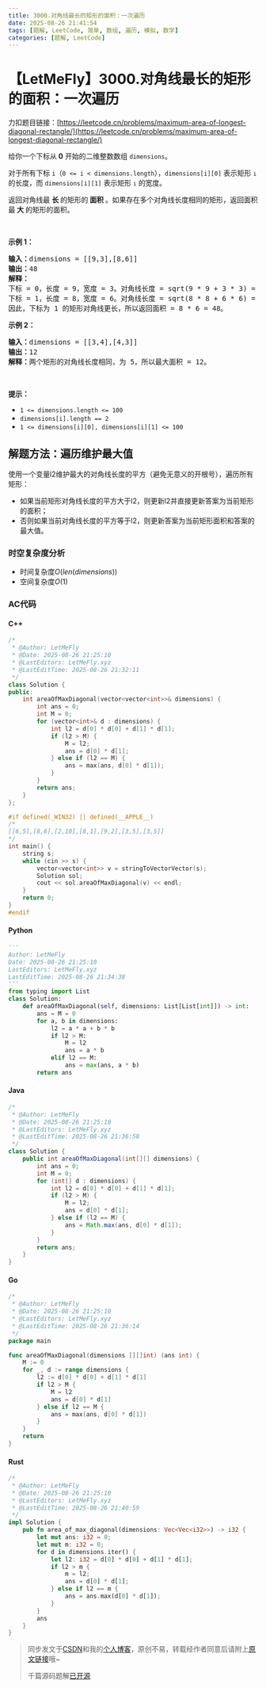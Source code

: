 ```yaml
---
title: 3000.对角线最长的矩形的面积：一次遍历
date: 2025-08-26 21:41:54
tags: [题解, LeetCode, 简单, 数组, 遍历, 模拟, 数学]
categories: [题解, LeetCode]
---
```


# 【LetMeFly】3000.对角线最长的矩形的面积：一次遍历

力扣题目链接：[https://leetcode.cn/problems/maximum-area-of-longest-diagonal-rectangle/](https://leetcode.cn/problems/maximum-area-of-longest-diagonal-rectangle/)

<p>给你一个下标从<strong> 0</strong> 开始的二维整数数组 <code>dimensions</code>。</p>

<p>对于所有下标 <code>i</code>（<code>0 &lt;= i &lt; dimensions.length</code>），<code>dimensions[i][0]</code> 表示矩形 <span style="font-size: 13.3333px;"> <code>i</code></span> 的长度，而 <code>dimensions[i][1]</code> 表示矩形 <span style="font-size: 13.3333px;"> <code>i</code></span> 的宽度。</p>

<p>返回对角线最 <strong>长 </strong>的矩形的<strong> 面积 </strong>。如果存在多个对角线长度相同的矩形，返回面积最<strong> 大 </strong>的矩形的面积。</p>

<p>&nbsp;</p>

<p><strong class="example">示例 1：</strong></p>

<pre>
<strong>输入：</strong>dimensions = [[9,3],[8,6]]
<strong>输出：</strong>48
<strong>解释：</strong>
下标 = 0，长度 = 9，宽度 = 3。对角线长度 = sqrt(9 * 9 + 3 * 3) = sqrt(90) ≈<!-- notionvc: 882cf44c-3b17-428e-9c65-9940810216f1 --> 9.487。
下标 = 1，长度 = 8，宽度 = 6。对角线长度 = sqrt(8 * 8 + 6 * 6) = sqrt(100) = 10。
因此，下标为 1 的矩形对角线更长，所以返回面积 = 8 * 6 = 48。
</pre>

<p><strong class="example">示例 2：</strong></p>

<pre>
<strong>输入：</strong>dimensions = [[3,4],[4,3]]
<strong>输出：</strong>12
<strong>解释：</strong>两个矩形的对角线长度相同，为 5，所以最大面积 = 12。
</pre>

<p>&nbsp;</p>

<p><strong>提示：</strong></p>

<ul>
	<li><code>1 &lt;= dimensions.length &lt;= 100</code></li>
	<li><code>dimensions[i].length == 2</code></li>
	<li><code>1 &lt;= dimensions[i][0], dimensions[i][1] &lt;= 100</code></li>
</ul>


    
## 解题方法：遍历维护最大值

使用一个变量l2维护最大的对角线长度的平方（避免无意义的开根号），遍历所有矩形：

+ 如果当前矩形对角线长度的平方大于l2，则更新l2并直接更新答案为当前矩形的面积；
+ 否则如果当前对角线长度的平方等于l2，则更新答案为当前矩形面积和答案的最大值。

### 时空复杂度分析

+ 时间复杂度$O(len(dimensions))$
+ 空间复杂度$O(1)$

### AC代码

#### C++

```cpp
/*
 * @Author: LetMeFly
 * @Date: 2025-08-26 21:25:10
 * @LastEditors: LetMeFly.xyz
 * @LastEditTime: 2025-08-26 21:32:11
 */
class Solution {
public:
    int areaOfMaxDiagonal(vector<vector<int>>& dimensions) {
        int ans = 0;
        int M = 0;
        for (vector<int>& d : dimensions) {
            int l2 = d[0] * d[0] + d[1] * d[1];
            if (l2 > M) {
                M = l2;
                ans = d[0] * d[1];
            } else if (l2 == M) {
                ans = max(ans, d[0] * d[1]);
            }
        }
        return ans;
    }
};

#if defined(_WIN32) || defined(__APPLE__)
/*
[[6,5],[8,6],[2,10],[8,1],[9,2],[3,5],[3,5]]
*/
int main() {
    string s;
    while (cin >> s) {
        vector<vector<int>> v = stringToVectorVector(s);
        Solution sol;
        cout << sol.areaOfMaxDiagonal(v) << endl;
    }
    return 0;
}
#endif
```

#### Python

```python
'''
Author: LetMeFly
Date: 2025-08-26 21:25:10
LastEditors: LetMeFly.xyz
LastEditTime: 2025-08-26 21:34:38
'''
from typing import List
class Solution:
    def areaOfMaxDiagonal(self, dimensions: List[List[int]]) -> int:
        ans = M = 0
        for a, b in dimensions:
            l2 = a * a + b * b
            if l2 > M:
                M = l2
                ans = a * b
            elif l2 == M:
                ans = max(ans, a * b)
        return ans
```

#### Java

```java
/*
 * @Author: LetMeFly
 * @Date: 2025-08-26 21:25:10
 * @LastEditors: LetMeFly.xyz
 * @LastEditTime: 2025-08-26 21:36:58
 */
class Solution {
    public int areaOfMaxDiagonal(int[][] dimensions) {
        int ans = 0;
        int M = 0;
        for (int[] d : dimensions) {
            int l2 = d[0] * d[0] + d[1] * d[1];
            if (l2 > M) {
                M = l2;
                ans = d[0] * d[1];
            } else if (l2 == M) {
                ans = Math.max(ans, d[0] * d[1]);
            }
        }
        return ans;
    }
}
```

#### Go

```go
/*
 * @Author: LetMeFly
 * @Date: 2025-08-26 21:25:10
 * @LastEditors: LetMeFly.xyz
 * @LastEditTime: 2025-08-26 21:36:14
 */
package main

func areaOfMaxDiagonal(dimensions [][]int) (ans int) {
    M := 0
    for _, d := range dimensions {
        l2 := d[0] * d[0] + d[1] * d[1]
        if l2 > M {
            M = l2
            ans = d[0] * d[1]
        } else if l2 == M {
            ans = max(ans, d[0] * d[1])
        }
    }
    return
}
```

#### Rust

```rust
/*
 * @Author: LetMeFly
 * @Date: 2025-08-26 21:25:10
 * @LastEditors: LetMeFly.xyz
 * @LastEditTime: 2025-08-26 21:40:59
 */
impl Solution {
    pub fn area_of_max_diagonal(dimensions: Vec<Vec<i32>>) -> i32 {
        let mut ans: i32 = 0;
        let mut m: i32 = 0;
        for d in dimensions.iter() {
            let l2: i32 = d[0] * d[0] + d[1] * d[1];
            if l2 > m {
                m = l2;
                ans = d[0] * d[1];
            } else if l2 == m {
                ans = ans.max(d[0] * d[1]);
            }
        }
        ans
    }
}
```

> 同步发文于[CSDN](https://letmefly.blog.csdn.net/article/details/150871371)和我的[个人博客](https://blog.letmefly.xyz/)，原创不易，转载经作者同意后请附上[原文链接](https://blog.letmefly.xyz/2025/08/26/LeetCode%203000.%E5%AF%B9%E8%A7%92%E7%BA%BF%E6%9C%80%E9%95%BF%E7%9A%84%E7%9F%A9%E5%BD%A2%E7%9A%84%E9%9D%A2%E7%A7%AF/)哦~
>
> 千篇源码题解[已开源](https://github.com/LetMeFly666/LeetCode)

